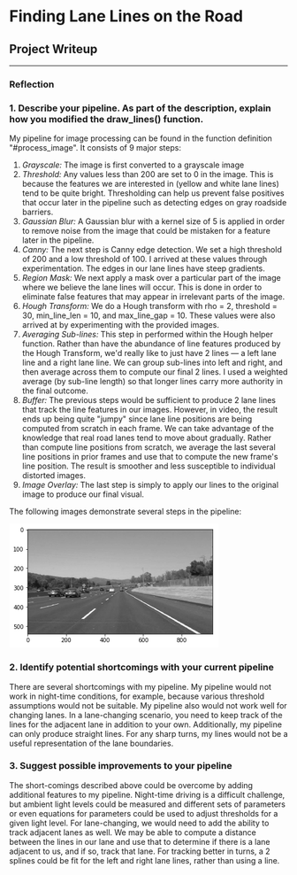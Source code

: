 # **Finding Lane Lines on the Road**

## Project Writeup

---

### Reflection

### 1. Describe your pipeline. As part of the description, explain how you modified the draw_lines() function.

My pipeline for image processing can be found in the function definition "#process_image". It consists of 9 major steps:

1. *Grayscale:* The image is first converted to a grayscale image
2. *Threshold:* Any values less than 200 are set to 0 in the image. This is because the features we are interested in (yellow and white lane lines) tend to be quite bright. Thresholding can help us prevent false positives that occur later in the pipeline such as detecting edges on gray roadside barriers.
3. *Gaussian Blur:* A Gaussian blur with a kernel size of 5 is applied in order to remove noise from the image that could be mistaken for a feature later in the pipeline.
4. *Canny:* The next step is Canny edge detection. We set a high threshold of 200 and a low threshold of 100. I arrived at these values through experimentation. The edges in our lane lines have steep gradients.
5. *Region Mask:* We next apply a mask over a particular part of the image where we believe the lane lines will occur. This is done in order to eliminate false features that may appear in irrelevant parts of the image.
6. *Hough Transform:* We do a Hough transform with rho = 2, threshold = 30, min_line_len = 10, and max_line_gap = 10. These values were also arrived at by experimenting with the provided images.
7. *Averaging Sub-lines:* This step in performed within the Hough helper function. Rather than have the abundance of line features produced by the Hough Transform, we'd really like to just have 2 lines — a left lane line and a right lane line. We can group sub-lines into left and right, and then average across them to compute our final 2 lines. I used a weighted average (by sub-line length) so that longer lines carry more authority in the final outcome.
8. *Buffer:* The previous steps would be sufficient to produce 2 lane lines that track the line features in our images. However, in video, the result ends up being quite "jumpy" since lane line positions are being computed from scratch in each frame. We can take advantage of the knowledge that real road lanes tend to move about gradually. Rather than compute line positions from scratch, we average the last several line positions in prior frames and use that to compute the new frame's line position. The result is smoother and less susceptible to individual distorted images.
9. *Image Overlay:* The last step is simply to apply our lines to the original image to produce our final visual.

The following images demonstrate several steps in the pipeline:

![Grayscale](./writeup_images/grayscale.png)

[image2]: ./writeup_images/threshold.png "Threshold"
[image3]: ./writeup_images/canny.png "Canny"
[image4]: ./writeup_images/region_of_interest.png "Region Mask"
[image5]: ./writeup_images/hough.png "Hough Transform"
[image6]: ./writeup_images/average_lines.png "Averaging Sub-lines"
[image7]: ./writeup_images/image_overlay.png "Image Overlay"

### 2. Identify potential shortcomings with your current pipeline

There are several shortcomings with my pipeline. My pipeline would not work in night-time conditions, for example, because various threshold assumptions would not be suitable. My pipeline also would not work well for changing lanes. In a lane-changing scenario, you need to keep track of the lines for the adjacent lane in addition to your own. Additionally, my pipeline can only produce straight lines. For any sharp turns, my lines would not be a useful representation of the lane boundaries.


### 3. Suggest possible improvements to your pipeline

The short-comings described above could be overcome by adding additional features to my pipeline. Night-time driving is a difficult challenge, but ambient light levels could be measured and different sets of parameters or even equations for parameters could be used to adjust thresholds for a given light level. For lane-changing, we would need to add the ability to track adjacent lanes as well. We may be able to compute a distance between the lines in our lane and use that to determine if there is a lane adjacent to us, and if so, track that lane. For tracking better in turns, a 2 splines could be fit for the left and right lane lines, rather than using a line.
